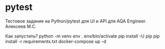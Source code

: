 # pytest
Тестовое задание на Python/pytest для UI и API для AQA Engineer. Алексеев М.С.

Как запустить?
python -m venv env
. env/bin/activate
pip install -U pip
pip install -r requirements.txt
docker-compose up -d
